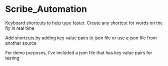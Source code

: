 # Scribe_Automation
Keyboard shortcuts to help type faster. Create any shortcut for words on the fly in real time

Add shortcuts by adding key value pairs to json file or use a json file from another source

For demo purpuses, i've included a json file that has key value pairs for testing
